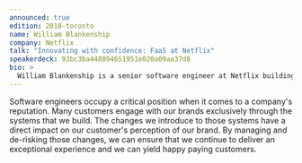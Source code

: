 ```yaml
---
announced: true
edition: 2018-toronto
name: William Blankenship
company: Netflix
talk: "Innovating with confidence: FaaS at Netflix"
speakerdeck: 93bc3ba448894651951e020a09aa37d8
bio: >
  William Blankenship is a senior software engineer at Netflix building an internal FaaS for the next generation of the Netflix API.
---
```


Software engineers occupy a critical position when it comes to a company's reputation. Many customers engage with our brands exclusively through the systems that we build. The changes we introduce to those systems have a direct impact on our customer's perception of our brand. By managing and de-risking those changes, we can ensure that we continue to deliver an exceptional experience and we can yield happy paying customers.
